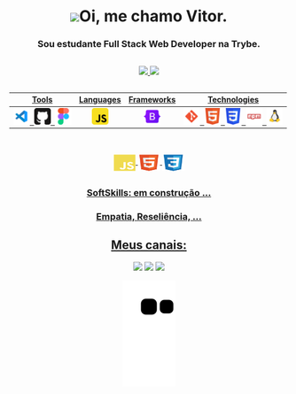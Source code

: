 <h1 align="center"><img src="https://raw.githubusercontent.com/MartinHeinz/MartinHeinz/master/wave.gif" width="30px">Oi, me chamo Vitor.</h1>

<h3 align="center">Sou estudante Full Stack Web Developer na Trybe.</h3>

##

<div align="center">
	
  <a href="https://github.com/VitorMarceloSantos">
  <img height="180em" src="https://github-readme-stats.vercel.app/api?username=VitorMarceloSantos&show_icons=true&theme=dracula&include_all_commits=true&count_private=true"/>
  <img height="180em" src="https://github-readme-stats.vercel.app/api/top-langs/?username=VitorMarceloSantos&layout=compact&langs_count=7&theme=dracula"/>
</div>
	
##
	
<div id='lojc' align="center">

| Tools  | Languages | Frameworks  | Technologies |  
|---|---|---|---|
|<div id='lojc' align="center"><img src="https://github.com/VitorMarceloSantos/VitorMarceloSantos/blob/main/img/vscode.svg" title="" alt="J" width="30" height="30"/>&nbsp;&nbsp;<img src="https://github.com/VitorMarceloSantos/VitorMarceloSantos/blob/main/img/github.svg" title="" alt="J" width="30" height="30"/>&nbsp;&nbsp;<img src="https://github.com/devicons/devicon/blob/master/icons/figma/figma-original.svg" title="" alt="J" width="30" height="30"/></div>|<div id='lojc' align="center"><img src="https://github.com/VitorMarceloSantos/VitorMarceloSantos/blob/main/img/javascript.svg" title="" alt="J" width="30" height="30"/></div>|<div id='lojc' align="center"><img src="https://github.com/devicons/devicon/blob/master/icons/bootstrap/bootstrap-original.svg" title="" alt="J" width="30" height="30"/></div>|<div id='lojc' align="center"><img src="https://github.com/VitorMarceloSantos/VitorMarceloSantos/blob/main/img/git.svg" title="" alt="J" width="30" height="30"/>&nbsp;&nbsp;<img src="https://github.com/VitorMarceloSantos/VitorMarceloSantos/blob/main/img/html.svg" title="" alt="J" width="30" height="30"/>&nbsp;&nbsp;<img src="https://github.com/VitorMarceloSantos/VitorMarceloSantos/blob/main/img/css.svg" title="" alt="J" width="30" height="30"/>&nbsp;&nbsp;<img src="https://github.com/VitorMarceloSantos/VitorMarceloSantos/blob/main/img/npm.svg" title="" alt="J" width="30" height="30"/>&nbsp;&nbsp;<img src="https://github.com/VitorMarceloSantos/VitorMarceloSantos/blob/main/img/linux.svg" title="" alt="J" width="30" height="30"/></div></div>| 

## 
	
<div style="display: inline_block"><br>
  <img align="center" alt="Vitor-Js" height="30" width="40" src="https://raw.githubusercontent.com/devicons/devicon/master/icons/javascript/javascript-plain.svg">
  <img align="center" alt="Vitor-HTML" height="30" width="40" src="https://raw.githubusercontent.com/devicons/devicon/master/icons/html5/html5-original.svg">
  <img align="center" alt="Vitor-CSS" height="30" width="40" src="https://raw.githubusercontent.com/devicons/devicon/master/icons/css3/css3-original.svg">
</div>
	
  ##
	
 <div>
	<h3 align="center">SoftSkills: em construção ...<h3>
	<p align="center">Empatia, Reseliência, ...<p>
</div>
		
## Meus canais:
<div> 
  <a href="https://www.instagram.com/vitor_marcelo_santos/" target="_blank"><img src="https://img.shields.io/badge/-Instagram-%23E4405F?style=for-the-badge&logo=instagram&logoColor=white" target="_blank"></a>
  <a href = "mailto:vitor.marcelo2009@hotmail.com"><img src="https://img.shields.io/badge/-Gmail-%23333?style=for-the-badge&logo=gmail&logoColor=white" target="_blank"></a>
  <a href="https://www.linkedin.com/in/vitor-marcelo-santos/" target="_blank"><img src="https://img.shields.io/badge/-LinkedIn-%230077B5?style=for-the-badge&logo=linkedin&logoColor=white" target="_blank"></a> 
 
  ![Snake animation](https://github.com/VitorMarceloSantos/VitorMarceloSantos/blob/output/github-contribution-grid-snake.svg)
  
</div>
